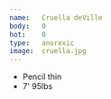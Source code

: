 ```yaml
---
name:	Cruella deVille
body:	0
hot:	0
type:	anorexic
image:	cruella.jpg
---
```

* Pencil thin
* 7' 95lbs
